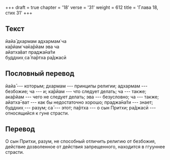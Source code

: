 +++
draft = true
chapter = '18'
verse = '31'
weight = 612
title = 'Глава 18, стих 31'
+++
## Текст

йайа̄ дхармам адхармам̇ ча  
ка̄рйам̇ ча̄ка̄рйам эва ча  
айатха̄ват праджа̄на̄ти  
буддхих̣ са̄ па̄ртха ра̄джасӣ

## Пословный перевод

йайа̄ --- которым; дхармам --- принципы религии; адхармам --- безбожие;
ча --- и; ка̄рйам --- что следует делать; ча --- также; ака̄рйам --- чего
не следует делать; эва --- безусловно; ча --- также; айатха̄-ват --- как
бы недостаточно хорошо; праджа̄на̄ти --- знает; буддхих̣ --- разум; са̄ ---
этот; па̄ртха --- о сын Притхи; ра̄джасӣ --- относящийся к гуне страсти.

## Перевод

О сын Притхи, разум, не способный отличить религию от безбожия, действие
дозволенное от действия запрещенного, находится в ггууннее страсти.
